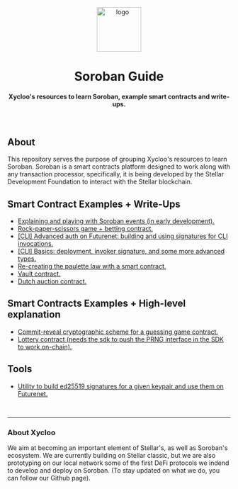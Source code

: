 
<div align="center">

  <img src="https://user-images.githubusercontent.com/70587974/204095356-eb496766-8cbf-4334-81be-30fb1c0e515d.png" alt="logo" width="100" height="auto" />
  <h1>Soroban Guide</h1>
  
  <h4>
    Xycloo's resources to learn Soroban, example smart contracts and write-ups.
  </h4>
  
</div>
<br/>
  
## About
This repository serves the purpose of grouping Xycloo's resources to learn Soroban. Soroban is a smart contracts platform designed to work along with any transaction processor, specifically, it is being developed by the Stellar Development Foundation to interact with the Stellar blockchain.


## Smart Contract Examples + Write-Ups
- [Explaining and playing with Soroban events (in early development).](https://github.com/xycloo/soroban-events-guide)
- [Rock-paper-scissors game + betting contract.](https://github.com/xycloo/soroban-rock-paper-scissors-contract)
- [[CLI] Advanced auth on Futurenet: building and using signatures for CLI invocations.](https://github.com/xycloo/soroban-cli-futurenet-advanced-auth)
- [[CLI] Basics: deployment, invoker signature, and some more advanced types.](https://github.com/xycloo/soroban-cli-futurenet)
- [Re-creating the paulette law with a smart contract.](https://github.com/xycloo/soroban-paulette-smart-contract)
- [Vault contract.](https://github.com/xycloo/soroban-vault-contract)
- [Dutch auction contract.](https://github.com/xycloo/soroban-dutch-auction-contract)

## Smart Contracts Examples + High-level explanation
- [Commit-reveal cryptographic scheme for a guessing game contract.](https://github.com/xycloo/soroban-commit-reveal-contract)
- [Lottery contract (needs the sdk to push the PRNG interface in the SDK to work on-chain).](https://github.com/xycloo/soroban-lottery-contract)

## Tools
- [Utility to build ed25519 signatures for a given keypair and use them on Futurenet.](https://github.com/xycloo/soroban-build-signatures)

<br/>
<hr/>

### About Xycloo
We aim at becoming an important element of Stellar's, as well as Soroban's ecosystem. We are currently building on Stellar classic, but we are also prototyping on our local network some of the first DeFi protocols we indend to develop and deploy on Soroban. 
(To stay updated on what we do, you can follow our Github page).
